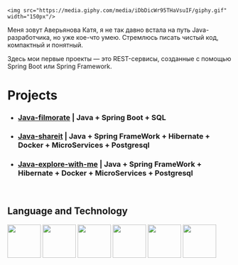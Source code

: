 ##  <div align="center">
    <img src="https://media.giphy.com/media/iDbDicWr95THaVsuIF/giphy.gif" width="150px"/>
</div>

Меня зовут Аверьянова Катя, я не так давно встала на путь Java-разработчика, но уже кое-что умею. 
Стремлюсь писать чистый код, компактный и понятный.

Здесь мои первые проекты — это REST-сервисы, созданные с помощью Spring Boot или Spring Framework.

# Projects
- ### [Java-filmorate](https://github.com/AveryanovaKatia/java-filmorate)  | Java + Spring Boot + SQL
- ### [Java-shareit](https://github.com/AveryanovaKatia/java-shareit)  | Java + Spring FrameWork + Hibernate + Docker + MicroServices + Postgresql
- ### [Java-explore-with-me](https://github.com/AveryanovaKatia/java-explore-with-me)  | Java + Spring FrameWork + Hibernate + Docker + MicroServices + Postgresql

<br>

## Language and Technology
<div> 
    <img src="https://cdn.jsdelivr.net/gh/devicons/devicon@latest/icons/java/java-original-wordmark.svg" width="75"/>
    <img src="https://cdn.jsdelivr.net/gh/devicons/devicon@latest/icons/spring/spring-original-wordmark.svg" width="75"/>
    <img src="https://cdn.jsdelivr.net/gh/devicons/devicon@latest/icons/git/git-original-wordmark.svg" width="75"/>
    <img src="https://cdn.jsdelivr.net/gh/devicons/devicon@latest/icons/docker/docker-original-wordmark.svg" width="75"/>
    <img src="https://cdn.jsdelivr.net/gh/devicons/devicon@latest/icons/hibernate/hibernate-original-wordmark.svg" width="75"/>
    <img src="https://cdn.jsdelivr.net/gh/devicons/devicon@latest/icons/postgresql/postgresql-original-wordmark.svg" width="75"/>
</div>

<br>

<!--
**AveryanovaKatia/AveryanovaKatia** is a ✨ _special_ ✨ repository because its `README.md` (this file) appears on your GitHub profile.

Here are some ideas to get you started:

- 🔭 I’m currently working on ...
- 🌱 I’m currently learning ...
- 👯 I’m looking to collaborate on ...
- 🤔 I’m looking for help with ...
- 💬 Ask me about ...
- 📫 How to reach me: ...
- 😄 Pronouns: ...
- ⚡ Fun fact: ...
-->
